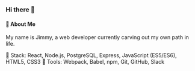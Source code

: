 ### Hi there 👋

<!--
**Jimmy-Vu/jimmy-vu** is a ✨ _special_ ✨ repository because its `README.md` (this file) appears on your GitHub profile.

Here are some ideas to get you started:

- 🔭 I’m currently working on ...
- 🌱 I’m currently learning ...
- 👯 I’m looking to collaborate on ...
- 🤔 I’m looking for help with ...
- 💬 Ask me about ...
- 📫 How to reach me: ...
- 😄 Pronouns: ...
- ⚡ Fun fact: ...
-->
#### 💾 About Me
My name is Jimmy, a web developer currently carving out my own path in life.


🚀 Stack: React, Node.js, PostgreSQL, Express, JavaScript (ES5/ES6), HTML5, CSS3
📐 Tools: Webpack, Babel, npm, Git, GitHub, Slack

